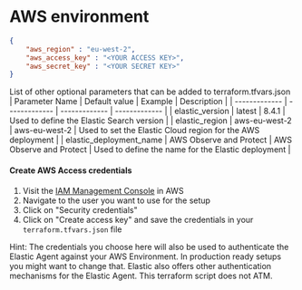 # AWS environment

```json
{
	"aws_region" : "eu-west-2",	 
	"aws_access_key" : "<YOUR ACCESS KEY>",
	"aws_secret_key" : "<YOUR SECRET KEY>"
}
```

List of other optional parameters that can be added to terraform.tfvars.json 
| Parameter Name  | Default value | Example | Description |
| ------------- | ------------- | ------------- | ------------- |
| elastic_version  | latest  | 8.4.1  | Used to define the Elastic Search version  |
| elastic_region  | aws-eu-west-2  | aws-eu-west-2  | Used to set the Elastic Cloud region for the AWS deployment  |
| elastic_deployment_name  | AWS Observe and Protect  | AWS Observe and Protect  | Used to define the name for the Elastic deployment  |


#### Create AWS Access credentials

1. Visit the [IAM Management Console](https://us-east-1.console.aws.amazon.com/iam/home) in AWS
2. Navigate to the user you want to use for the setup
3. Click on "Security credentials"
4. Click on "Create access key" and save the credentials in your `terraform.tfvars.json` file

Hint: The credentials you choose here will also be used to authenticate the Elastic Agent against your AWS Environment. In production ready setups you might want to change that. Elastic also offers other authentication mechanisms for the Elastic Agent. This terraform script does not ATM.


 
